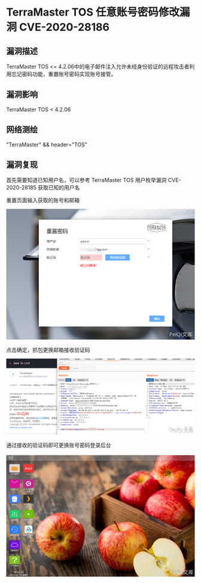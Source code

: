 # TerraMaster TOS 任意账号密码修改漏洞 CVE-2020-28186

## 漏洞描述

TerraMaster TOS <= 4.2.06中的电子邮件注入允许未经身份验证的远程攻击者利用忘记密码功能，重置账号密码实现账号接管。

## 漏洞影响

TerraMaster TOS < 4.2.06

## 网络测绘

"TerraMaster" && header="TOS"

## 漏洞复现

首先需要知道已知用户名，可以参考 TerraMaster TOS 用户枚举漏洞 CVE-2020-28185 获取已知的用户名

重置页面输入获取的账号和邮箱



![](images/202202101947245.png)



点击确定，抓包更换邮箱接收验证码



![](images/202202101947911.png)



通过接收的验证码即可更换账号密码登录后台



![](images/202202101947596.png)